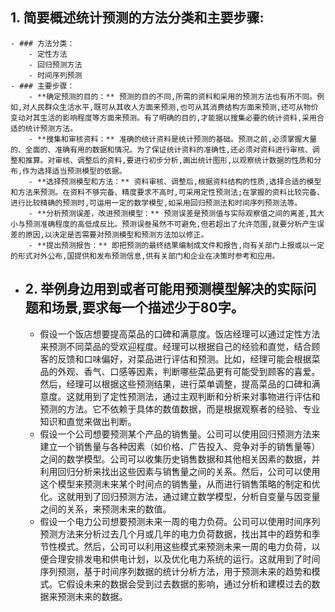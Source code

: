 ## 1. 简要概述统计预测的方法分类和主要步骤:
	- ### 方法分类：
		- 定性方法
		- 回归预测方法
		- 时间序列预测
	- ### 主要步骤：
		- **确定预测的目的：** 预测的目的不同,所需的资料和采用的预测方法也有所不同。例如,对人民群众生活水平,既可从其收人方面来预测,也可从其消费结构方面来预测,还可从物价变动对其生活的影响程度等方面来预测。有了明确的目的,才能据以搜集必要的统计资料,采用合适的统计预测方法。
		- **搜集和审核资料：** 准确的统计资料是统计预测的基础。预测之前,必须掌握大量的、全面的、准确有用的数据和情况。为了保证统计资料的准确性,还必须对资料进行审核、调整和推算。对审核、调整后的资料,要进行初步分析,画出统计图形,以观察统计数据的性质和分布,作为选择适当预测模型的依据。
		- **选择预测模型和方法：** 资料审核、调整后,根据资料结构的性质,选择合适的模型和方法来预测。在资料不够完备、精度要求不高时,可采用定性预测法;在掌握的资料比较完备、进行比较精确的预测时,可运用一定的数学模型,如采用回归预测法和时间序列预测法等。
		- **分析预测误差，改进预测模型：** 预测误差是预测值与实际观察值之间的离差,其大小与预测准确程度的高低成反比。预测误叁虽然不可避免,但若超出了允许范围,就要分析产生误差的原因,以决定是否需要对预测模型和预测方法加以修正。
		- **提出预测报告：** 即把预测的最终结果编制成文件和报告,向有关部门上报或以一定的形式对外公布,国提供和发布预测信息,供有关部门和企业在决策时参考和应用。
- ## 2. 举例身边用到或者可能用预测模型解决的实际问题和场景,要求每一个描述少于80字。
	- 假设一个饭店想要提高菜品的口碑和满意度。饭店经理可以通过定性方法来预测不同菜品的受欢迎程度。经理可以根据自己的经验和直觉，结合顾客的反馈和口味偏好，对菜品进行评估和预测。比如，经理可能会根据菜品的外观、香气、口感等因素，判断哪些菜品更有可能受到顾客的喜爱。然后，经理可以根据这些预测结果，进行菜单调整，提高菜品的口碑和满意度。这就用到了定性预测法，通过主观判断和分析来对事物进行评估和预测的方法。它不依赖于具体的数值数据，而是根据观察者的经验、专业知识和直觉来做出判断。
	- 假设一个公司想要预测某个产品的销售量。公司可以使用回归预测方法来建立一个销售量与各种因素（如价格、广告投入、竞争对手的销售量等）之间的数学模型。公司可以收集历史销售数据和其他相关因素的数据，并利用回归分析来找出这些因素与销售量之间的关系。然后，公司可以使用这个模型来预测未来某个时间点的销售量，从而进行销售策略的制定和优化。这就用到了回归预测方法，通过建立数学模型，分析自变量与因变量之间的关系，来预测未来的数值。
	- 假设一个电力公司想要预测未来一周的电力负荷。公司可以使用时间序列预测方法来分析过去几个月或几年的电力负荷数据，找出其中的趋势和季节性模式。然后，公司可以利用这些模式来预测未来一周的电力负荷，以便合理安排发电和供电计划，以及优化电力系统的运行。这就用到了时间序列预测，基于时间序列数据的统计分析方法，用于预测未来的趋势和模式。它假设未来的数据会受到过去数据的影响，通过分析和建模过去的数据来预测未来的数据。